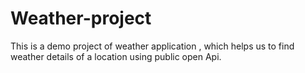 # Weather-project
This is a demo project of weather application , which helps us to find weather details of a location using public open Api.
